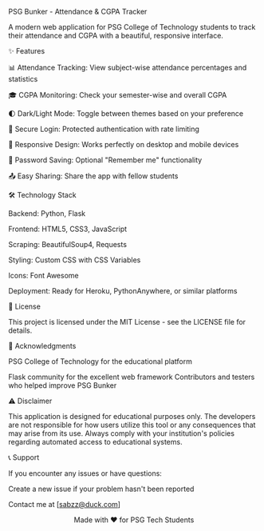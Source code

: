 PSG Bunker - Attendance & CGPA Tracker


A modern web application for PSG College of Technology students to track their attendance and CGPA with a beautiful, responsive interface.

✨ Features

📊 Attendance Tracking: View subject-wise attendance percentages and statistics

🎓 CGPA Monitoring: Check your semester-wise and overall CGPA

🌓 Dark/Light Mode: Toggle between themes based on your preference

🔐 Secure Login: Protected authentication with rate limiting

📱 Responsive Design: Works perfectly on desktop and mobile devices

💾 Password Saving: Optional "Remember me" functionality

📤 Easy Sharing: Share the app with fellow students



🛠️ Technology Stack

Backend: Python, Flask

Frontend: HTML5, CSS3, JavaScript

Scraping: BeautifulSoup4, Requests

Styling: Custom CSS with CSS Variables

Icons: Font Awesome

Deployment: Ready for Heroku, PythonAnywhere, or similar platforms


📝 License

This project is licensed under the MIT License - see the LICENSE file for details.


🙏 Acknowledgments

PSG College of Technology for the educational platform

Flask community for the excellent web framework
Contributors and testers who helped improve PSG Bunker


⚠️ Disclaimer

This application is designed for educational purposes only. The developers are not responsible for how users utilize this tool or any consequences that may arise from its use. Always comply with your institution's policies regarding automated access to educational systems.

📞 Support

If you encounter any issues or have questions:

Create a new issue if your problem hasn't been reported

Contact me at [sabzz@duck.com]


<div align="center"> Made with ❤️ for PSG Tech Students </div>

